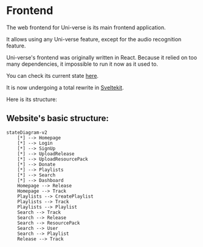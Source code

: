# Frontend

The web frontend for Uni-verse is its main frontend application.

It allows using any Uni-verse feature, except for the audio recognition feature.

Uni-verse's frontend was originally written in React. Because it relied on too many dependencies, it impossible to run it now as it used to.

You can check its current state [here](https://uni-verse.vagahbond.com).

It is now undergoing a total rewrite in [Sveltekit](https://kit.svelte.dev).

Here is its structure:

## Website's basic structure:

```mermaid
stateDiagram-v2
    [*] --> Homepage
    [*] --> Login
    [*] --> SignUp
    [*] --> UploadRelease
    [*] --> UploadResourcePack
    [*] --> Donate
    [*] --> Playlists
    [*] --> Search
    [*] --> Dashboard
    Homepage --> Release
    Homepage --> Track
    Playlists --> CreatePlaylist
    Playlists --> Track
    Playlists --> Playlist
    Search --> Track
    Search --> Release
    Search --> ResourcePack
    Search --> User
    Search --> Playlist
    Release --> Track
```

